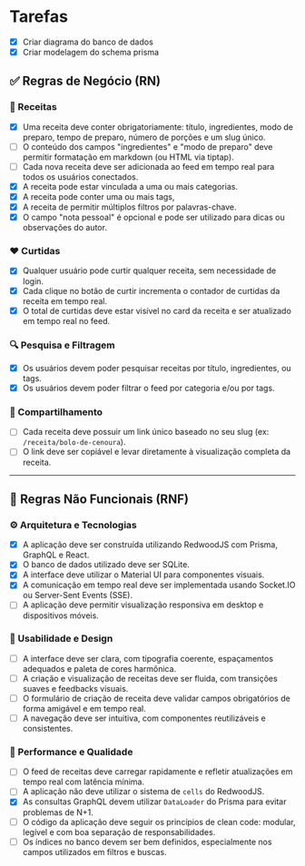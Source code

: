 # Tarefas

- [x] Criar diagrama do banco de dados
- [x] Criar modelagem do schema prisma

## ✅ Regras de Negócio (RN)

### 📄 Receitas

- [x] Uma receita deve conter obrigatoriamente: título, ingredientes, modo de preparo, tempo de preparo, número de porções e um slug único.
- [ ] O conteúdo dos campos "ingredientes" e "modo de preparo" deve permitir formatação em markdown (ou HTML via tiptap).
- [ ] Cada nova receita deve ser adicionada ao feed em tempo real para todos os usuários conectados.
- [x] A receita pode estar vinculada a uma ou mais categorias.
- [x] A receita pode conter uma ou mais tags,
- [x] A receita de permitir múltiplos filtros por palavras-chave.
- [x] O campo "nota pessoal" é opcional e pode ser utilizado para dicas ou observações do autor.

### ❤️ Curtidas

- [x] Qualquer usuário pode curtir qualquer receita, sem necessidade de login.
- [x] Cada clique no botão de curtir incrementa o contador de curtidas da receita em tempo real.
- [x] O total de curtidas deve estar visível no card da receita e ser atualizado em tempo real no feed.

### 🔍 Pesquisa e Filtragem

- [x] Os usuários devem poder pesquisar receitas por título, ingredientes, ou tags.
- [x] Os usuários devem poder filtrar o feed por categoria e/ou por tags.

### 🔗 Compartilhamento

- [ ] Cada receita deve possuir um link único baseado no seu slug (ex: `/receita/bolo-de-cenoura`).
- [ ] O link deve ser copiável e levar diretamente à visualização completa da receita.

---

## 🚀 Regras Não Funcionais (RNF)

### ⚙️ Arquitetura e Tecnologias

- [x] A aplicação deve ser construída utilizando RedwoodJS com Prisma, GraphQL e React.
- [x] O banco de dados utilizado deve ser SQLite.
- [x] A interface deve utilizar o Material UI para componentes visuais.
- [x] A comunicação em tempo real deve ser implementada usando Socket.IO ou Server-Sent Events (SSE).
- [ ] A aplicação deve permitir visualização responsiva em desktop e dispositivos móveis.

### 🎯 Usabilidade e Design

- [ ] A interface deve ser clara, com tipografia coerente, espaçamentos adequados e paleta de cores harmônica.
- [ ] A criação e visualização de receitas deve ser fluida, com transições suaves e feedbacks visuais.
- [ ] O formulário de criação de receita deve validar campos obrigatórios de forma amigável e em tempo real.
- [ ] A navegação deve ser intuitiva, com componentes reutilizáveis e consistentes.

### 🧪 Performance e Qualidade

- [ ] O feed de receitas deve carregar rapidamente e refletir atualizações em tempo real com latência mínima.
- [ ] A aplicação não deve utilizar o sistema de `cells` do RedwoodJS.
- [x] As consultas GraphQL devem utilizar `DataLoader` do Prisma para evitar problemas de N+1.
- [ ] O código da aplicação deve seguir os princípios de clean code: modular, legível e com boa separação de responsabilidades.
- [ ] Os índices no banco devem ser bem definidos, especialmente nos campos utilizados em filtros e buscas.
